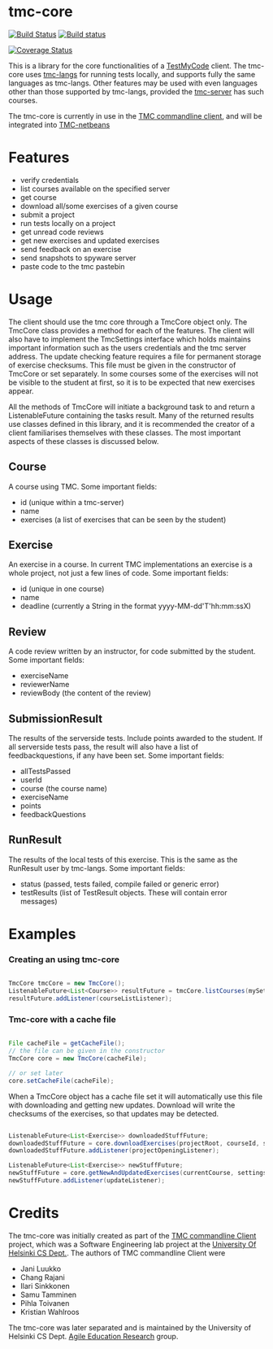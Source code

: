 # tmc-core

[![Build Status](https://travis-ci.org/testmycode/tmc-core.svg?branch=master)](https://travis-ci.org/testmycode/tmc-core)
[![Build status](https://ci.appveyor.com/api/projects/status/o3l71ihukd7dwgks/branch/master?svg=true)](https://ci.appveyor.com/project/testmycode/tmc-core/branch/master)

[![Coverage Status](https://coveralls.io/repos/testmycode/tmc-core/badge.svg?branch=master&service=github)](https://coveralls.io/github/testmycode/tmc-core?branch=master)

This is a library for the core functionalities of a [TestMyCode](https://testmycode.github.io) 
client. The tmc-core uses [tmc-langs](https://github.com/testmycode/tmc-langs) for 
running tests locally, and supports fully the same languages as tmc-langs. Other features
may be used with even languages other than those supported by tmc-langs, provided the
[tmc-server](https://github.com/testmycode/tmc-server) has such courses.

The tmc-core is currently in use in the [TMC commandline client](https://github.com/rage/tmc-cli),
and will be integrated into [TMC-netbeans](https://github.com/testmycode/tmc-netbeans)

# Features

 - verify credentials
 - list courses available on the specified server
 - get course
 - download all/some exercises of a given course
 - submit a project
 - run tests locally on a project
 - get unread code reviews
 - get new exercises and updated exercises
 - send feedback on an exercise
 - send snapshots to spyware server
 - paste code to the tmc pastebin

# Usage
 
 The client should use the tmc core through a TmcCore object only. The TmcCore
 class provides a method for each of the features. The client will also have to
 implement the TmcSettings interface which holds maintains important information
 such as the users credentials and the tmc server address. The update checking
 feature requires a file for permanent storage of exercise checksums. This file
 must be given in the constructor of TmcCore or set separately. In some courses
 some of the exercises will not be visible to the student at first, so it is to 
 be expected that new exercises appear. 

 All the methods of TmcCore will initiate a background task to and return a 
 ListenableFuture containing the tasks result. Many of the returned results use
 classes defined in this library, and it is recommended the creator of a client 
 familiarises themselves with these classes. The most important aspects of these
 classes is discussed below.

## Course

A course using TMC.
Some important fields:

 - id (unique within a tmc-server)
 - name
 - exercises (a list of exercises that can be seen by the student)

## Exercise

An exercise in a course. In current TMC implementations an exercise is a whole project,
not just a few lines of code.
Some important fields:

 - id (unique in one course)
 - name
 - deadline (currently a String in the format yyyy-MM-dd'T'hh:mm:ssX)

## Review

A code review written by an instructor, for code submitted by the student.
Some important fields:

 - exerciseName
 - reviewerName
 - reviewBody (the content of the review)

## SubmissionResult

The results of the serverside tests. Include points awarded to the student. If all 
serverside tests pass, the result will also have a list of feedbackquestions, if any
have been set. 
Some important fields:

 - allTestsPassed
 - userId
 - course (the course name)
 - exerciseName
 - points
 - feedbackQuestions

## RunResult

The results of the local tests of this exercise. This is the same as the RunResult
user by tmc-langs.
Some important fields:

 - status (passed, tests failed, compile failed or generic error)
 - testResults (list of TestResult objects. These will contain error messages)

# Examples

### Creating an using tmc-core

```java

TmcCore tmcCore = new TmcCore();
ListenableFuture<List<Course>> resultFuture = tmcCore.listCourses(mySettings);
resultFuture.addListener(courseListListener);

```

### Tmc-core with a cache file

```java

File cacheFile = getCacheFile();
// the file can be given in the constructor
TmcCore core = new TmcCore(cacheFile);

// or set later
core.setCacheFile(cacheFile);

```
When a TmcCore object has a cache file set it will automatically use this file with 
downloading and getting new updates. Download will write the checksums of the 
exercises, so that updates may be detected.

```java

ListenableFuture<List<Exercise>> downloadedStuffFuture;
downloadedStuffFuture = core.downloadExercises(projectRoot, courseId, settings);
downloadedStuffFuture.addListener(projectOpeningListener);

ListenableFuture<List<Exercise>> newStuffFuture;
newStuffFuture = core.getNewAndUpdatedExercises(currentCourse, settings);
newStuffFuture.addListener(updateListener);

```


# Credits

The tmc-core was initially created as part of the [TMC commandline Client](https://github.com/rage/tmc-cli) project, which was a Software Engineering lab project at the
[University Of Helsinki CS Dept.](https://cs.helsinki.fi). The authors of TMC commandline Client were

 - Jani Luukko
 - Chang Rajani
 - Ilari Sinkkonen
 - Samu Tamminen
 - Pihla Toivanen
 - Kristian Wahlroos

The tmc-core was later separated and is maintained by the University of Helsinki CS 
Dept. [Agile Education Research](https://github.com/rage) group.
